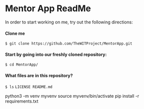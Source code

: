 # Mentor App ReadMe
In order to start working on me, try out the following directions:
#### Clone me
`$ git clone https://github.com/TheWITProject/MentorApp.git`
#### Start by going into our freshly cloned repository:
`$ cd MentorApp/`
#### What files are in this repository?
`$ ls`
`LICENSE README.md`

python3 -m venv myvenv
source myvenv/bin/activate
pip install -r requirements.txt